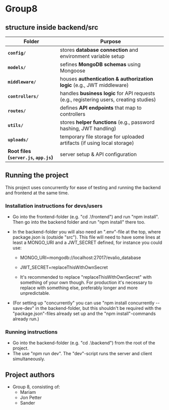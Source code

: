 # Group8
## structure inside backend/src
| Folder | Purpose |
|--------|---------|
| **`config/`** | stores **database connection** and environment variable setup |
| **`models/`** | sefines **MongoDB schemas** using Mongoose |
| **`middleware/`** | houses **authentication & authorization logic** (e.g., JWT middleware) |
| **`controllers/`** | handles **business logic** for API requests (e.g., registering users, creating studies) |
| **`routes/`** | defines **API endpoints** that map to controllers |
| **`utils/`** | stores **helper functions** (e.g., password hashing, JWT handling) |
| **`uploads/`** | temporary file storage for uploaded artifacts (if using local storage) |
| **Root files (`server.js`, `app.js`)** | server setup & API configuration |



## Running the project
This project uses concurrently for ease of testing and running
the backend and frontend at the same time.

### Installation instructions for devs/users
* Go into the frontend-folder (e.g. "cd .\frontend\") and run "npm install".
  Then go into the backend folder and run "npm install" there too.

* In the backend-folder you will also need an ".env"-file at the top, where package.json is (outside "src").
  This file will need to have some lines at least a MONGO_URI and a JWT_SECRET defined, for instance you could use:
    * MONGO_URI=mongodb://localhost:27017/evalio_database
    * JWT_SECRET=replaceThisWithOwnSecret
    
    * It's recommended to replace "replaceThisWithOwnSecret" with something of your own though.
      For production it's necessary to replace with something else, preferably longer and more unpredictable.

* (For setting up "concurrently" you can use "npm install concurrently --save-dev"
  in the backend-folder, but this shouldn't be required with
  the "package.json"-files already set up and the "npm install"-commands already run.)

### Running instructions
* Go into the backend-folder (e.g. "cd .\backend\") from the root of the project.
* The use "npm run dev". The "dev"-script runs the server and client
  simultaneously.



## Project authors
* Group 8, consisting of:
    * Mariam
    * Jon Petter
    * Sander
